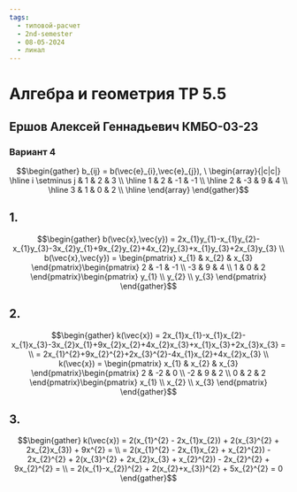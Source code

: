 ```yaml
---
tags:
  - типовой-расчет
  - 2nd-semester
  - 08-05-2024
  - линал
---
```


# Алгебра и геометрия ТР 5.5

## Ершов Алексей Геннадьевич КМБО-03-23

### Вариант 4

$$\begin{gather}
b_{ij} = b(\vec{e}_{i},\vec{e}_{j}), \ \begin{array}{|c|c|}
\hline i \setminus j & 1 & 2 & 3 \\
\hline 1 & 2 & -1 & -1 \\
\hline 2 & -3 & 9 & 4 \\
\hline 3 & 1 & 0 & 2 \\
\hline
\end{array}
\end{gather}$$

## 1.

$$\begin{gather}
b(\vec{x},\vec{y}) = 2x_{1}y_{1}-x_{1}y_{2}-x_{1}y_{3}-3x_{2}y_{1}+9x_{2}y_{2}+4x_{2}y_{3}+x_{1}y_{3}+2x_{3}y_{3} \\
b(\vec{x},\vec{y}) = \begin{pmatrix}
x_{1} & x_{2} & x_{3}
\end{pmatrix}\begin{pmatrix}
2 & -1 & -1 \\
-3 & 9 & 4 \\
1 & 0 & 2
\end{pmatrix}\begin{pmatrix}
y_{1} \\
y_{2} \\
y_{3}
\end{pmatrix}
\end{gather}$$

## 2.

$$\begin{gather}
k(\vec{x}) = 2x_{1}x_{1}-x_{1}x_{2}-x_{1}x_{3}-3x_{2}x_{1}+9x_{2}x_{2}+4x_{2}x_{3}+x_{1}x_{3}+2x_{3}x_{3} = \\
= 2x_{1}^{2}+9x_{2}^{2}+2x_{3}^{2}-4x_{1}x_{2}+4x_{2}x_{3} \\
k(\vec{x}) = \begin{pmatrix}
x_{1} & x_{2} & x_{3}
\end{pmatrix}\begin{pmatrix}
2 & -2 & 0 \\
-2 & 9 & 2 \\
0 & 2 & 2
\end{pmatrix}\begin{pmatrix}
x_{1} \\
x_{2} \\
x_{3}
\end{pmatrix}
\end{gather}$$

## 3.

$$\begin{gather}
k(\vec{x}) = 2(x_{1}^{2} - 2x_{1}x_{2}) + 2(x_{3}^{2} + 2x_{2}x_{3}) + 9x^{2} = \\
= 2(x_{1}^{2} - 2x_{1}x_{2} + x_{2}^{2}) - 2x_{2}^{2} + 2(x_{3}^{2} + 2x_{2}x_{3} + x_{2}^{2}) - 2x_{2}^{2} + 9x_{2}^{2} = \\
= 2(x_{1}-x_{2})^{2} + 2(x_{2}+x_{3})^{2} + 5x_{2}^{2} = 0
\end{gather}$$
